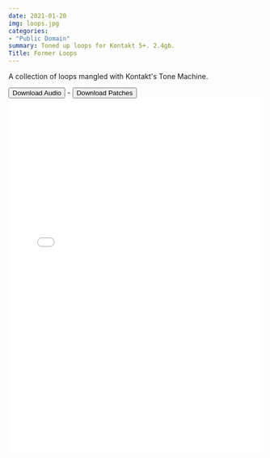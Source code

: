 ```yaml
---
date: 2021-01-20
img: loops.jpg
categories: 
- "Public Domain"
summary: Toned up loops for Kontakt 5+. 2.4gb.
Title: Former Loops
---
```




A collection of loops mangled with Kontakt's Tone Machine.

<div class="buttons"> <a href="https://www.dropbox.com/sh/itp9g5u0wggb698/AADGU887KgCZkKQh4LaIlmQva?dl=0"> <button>Download Audio</button></a> - <a href="https://github.com/publicsamples/Former-Loops-"> <button>Download Patches</button></a></div>
 
 
  
<iframe width="100%" height="700px" src="/Demos/demos/formerloops.html" scrolling="no" frameborder="0" allow="accelerometer; autoplay; clipboard-write; encrypted-media; gyroscope; picture-in-picture" allowfullscreen></iframe>




